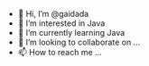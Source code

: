 - 👋 Hi, I’m @gaidada
- 👀 I’m interested in Java
- 🌱 I’m currently learning Java
- 💞️ I’m looking to collaborate on ...
- 📫 How to reach me ...

<!---
gaidada/gaidada is a ✨ special ✨ repository because its `README.md` (this file) appears on your GitHub profile.
You can click the Preview link to take a look at your changes.
--->
